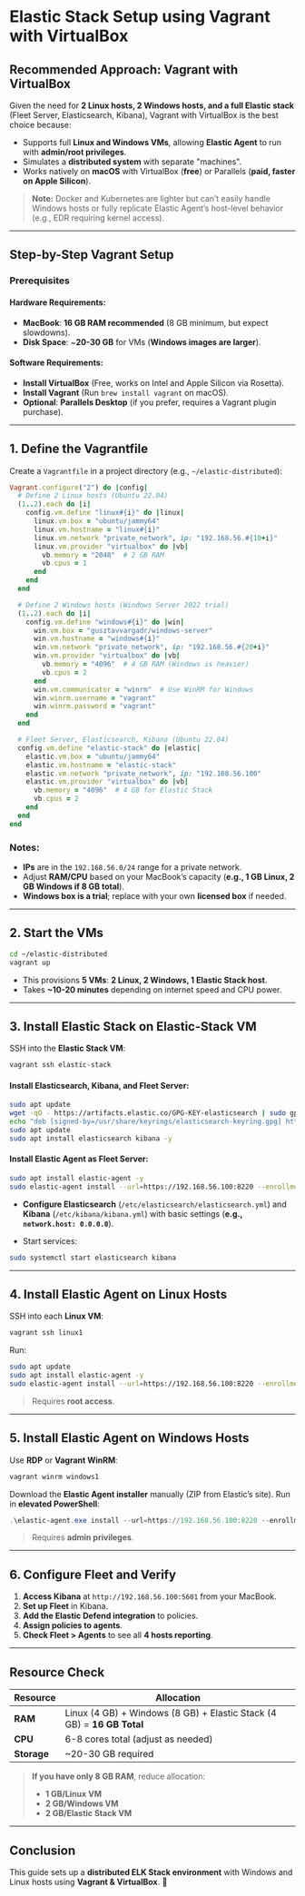 # Elastic Stack Setup using Vagrant with VirtualBox

## Recommended Approach: Vagrant with VirtualBox

Given the need for **2 Linux hosts, 2 Windows hosts, and a full Elastic stack** (Fleet Server, Elasticsearch, Kibana), Vagrant with VirtualBox is the best choice because:

- Supports full **Linux and Windows VMs**, allowing **Elastic Agent** to run with **admin/root privileges**.
- Simulates a **distributed system** with separate "machines".
- Works natively on **macOS** with VirtualBox (**free**) or Parallels (**paid, faster on Apple Silicon**).

> **Note:** Docker and Kubernetes are lighter but can’t easily handle Windows hosts or fully replicate Elastic Agent’s host-level behavior (e.g., EDR requiring kernel access).

---

## Step-by-Step Vagrant Setup

### **Prerequisites**
#### **Hardware Requirements:**
- **MacBook**: **16 GB RAM recommended** (8 GB minimum, but expect slowdowns).
- **Disk Space**: ~**20-30 GB** for VMs (**Windows images are larger**).

#### **Software Requirements:**
- **Install VirtualBox** (Free, works on Intel and Apple Silicon via Rosetta).
- **Install Vagrant** (Run `brew install vagrant` on macOS).
- **Optional**: **Parallels Desktop** (if you prefer, requires a Vagrant plugin purchase).

---

## **1. Define the Vagrantfile**

Create a `Vagrantfile` in a project directory (e.g., `~/elastic-distributed`):

```ruby
Vagrant.configure("2") do |config|
  # Define 2 Linux hosts (Ubuntu 22.04)
  (1..2).each do |i|
    config.vm.define "linux#{i}" do |linux|
      linux.vm.box = "ubuntu/jammy64"
      linux.vm.hostname = "linux#{i}"
      linux.vm.network "private_network", ip: "192.168.56.#{10+i}"
      linux.vm.provider "virtualbox" do |vb|
        vb.memory = "2048"  # 2 GB RAM
        vb.cpus = 1
      end
    end
  end

  # Define 2 Windows hosts (Windows Server 2022 trial)
  (1..2).each do |i|
    config.vm.define "windows#{i}" do |win|
      win.vm.box = "gusztavvargadr/windows-server"
      win.vm.hostname = "windows#{i}"
      win.vm.network "private_network", ip: "192.168.56.#{20+i}"
      win.vm.provider "virtualbox" do |vb|
        vb.memory = "4096"  # 4 GB RAM (Windows is heavier)
        vb.cpus = 2
      end
      win.vm.communicator = "winrm"  # Use WinRM for Windows
      win.winrm.username = "vagrant"
      win.winrm.password = "vagrant"
    end
  end

  # Fleet Server, Elasticsearch, Kibana (Ubuntu 22.04)
  config.vm.define "elastic-stack" do |elastic|
    elastic.vm.box = "ubuntu/jammy64"
    elastic.vm.hostname = "elastic-stack"
    elastic.vm.network "private_network", ip: "192.168.56.100"
    elastic.vm.provider "virtualbox" do |vb|
      vb.memory = "4096"  # 4 GB for Elastic Stack
      vb.cpus = 2
    end
  end
end
```

### **Notes:**
- **IPs** are in the `192.168.56.0/24` range for a private network.
- Adjust **RAM/CPU** based on your MacBook’s capacity (**e.g., 1 GB Linux, 2 GB Windows if 8 GB total**).
- **Windows box is a trial**; replace with your own **licensed box** if needed.

---

## **2. Start the VMs**

```bash
cd ~/elastic-distributed
vagrant up
```

- This provisions **5 VMs**: **2 Linux, 2 Windows, 1 Elastic Stack host**.
- Takes **~10-20 minutes** depending on internet speed and CPU power.

---

## **3. Install Elastic Stack on Elastic-Stack VM**

SSH into the **Elastic Stack VM**:

```bash
vagrant ssh elastic-stack
```

#### **Install Elasticsearch, Kibana, and Fleet Server:**
```bash
sudo apt update
wget -qO - https://artifacts.elastic.co/GPG-KEY-elasticsearch | sudo gpg --dearmor -o /usr/share/keyrings/elasticsearch-keyring.gpg
echo "deb [signed-by=/usr/share/keyrings/elasticsearch-keyring.gpg] https://artifacts.elastic.co/packages/8.x/apt stable main" | sudo tee /etc/apt/sources.list.d/elastic-8.x.list
sudo apt update
sudo apt install elasticsearch kibana -y
```

#### **Install Elastic Agent as Fleet Server:**
```bash
sudo apt install elastic-agent -y
sudo elastic-agent install --url=https://192.168.56.100:8220 --enrollment-token=<token-from-kibana>
```

- **Configure Elasticsearch** (`/etc/elasticsearch/elasticsearch.yml`) and **Kibana** (`/etc/kibana/kibana.yml`) with basic settings (**e.g., `network.host: 0.0.0.0`**).

- Start services:
```bash
sudo systemctl start elasticsearch kibana
```

---

## **4. Install Elastic Agent on Linux Hosts**

SSH into each **Linux VM**:

```bash
vagrant ssh linux1
```

Run:
```bash
sudo apt update
sudo apt install elastic-agent -y
sudo elastic-agent install --url=https://192.168.56.100:8220 --enrollment-token=<token-from-kibana>
```

> Requires **root access**.

---

## **5. Install Elastic Agent on Windows Hosts**

Use **RDP** or **Vagrant WinRM**:
```bash
vagrant winrm windows1
```

Download the **Elastic Agent installer** manually (ZIP from Elastic’s site).
Run in **elevated PowerShell**:

```powershell
.\elastic-agent.exe install --url=https://192.168.56.100:8220 --enrollment-token=<token-from-kibana>
```

> Requires **admin privileges**.

---

## **6. Configure Fleet and Verify**

1. **Access Kibana** at `http://192.168.56.100:5601` from your MacBook.
2. **Set up Fleet** in Kibana.
3. **Add the Elastic Defend integration** to policies.
4. **Assign policies to agents**.
5. **Check Fleet > Agents** to see all **4 hosts reporting**.

---

## **Resource Check**
| Resource  | Allocation |
|-----------|-----------|
| **RAM**   | Linux (4 GB) + Windows (8 GB) + Elastic Stack (4 GB) = **16 GB Total** |
| **CPU**   | 6-8 cores total (adjust as needed) |
| **Storage** | ~20-30 GB required |

> **If you have only 8 GB RAM**, reduce allocation:
> - **1 GB/Linux VM**
> - **2 GB/Windows VM**
> - **2 GB/Elastic Stack VM**

---

## **Conclusion**
This guide sets up a **distributed ELK Stack environment** with Windows and Linux hosts using **Vagrant & VirtualBox**. 🚀

